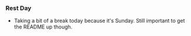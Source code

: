 ### Rest Day

- Taking a bit of a break today because it's Sunday. Still important to get the README up though.
